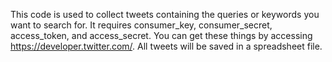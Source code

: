 This code is used to collect tweets containing the queries or keywords you want to search for. It requires consumer_key, consumer_secret, access_token, and access_secret. You can get these things by accessing https://developer.twitter.com/. All tweets will be saved in a spreadsheet file.
